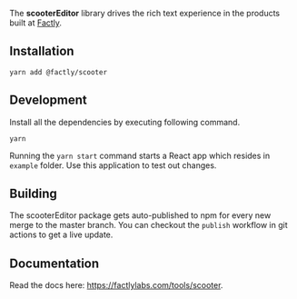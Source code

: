 The **scooterEditor** library drives the rich text experience in the products built at [Factly](https://www.factlylabs.com).

## Installation

```
yarn add @factly/scooter
```

## Development

Install all the dependencies by executing following command.

```
yarn
```

Running the `yarn start` command starts a React app which resides in `example` folder. Use this application to test out changes.

## Building

The scooterEditor package gets auto-published to npm for every new merge to the master branch. You can checkout the `publish` workflow in git actions to get a live update.

## Documentation

Read the docs here: https://factlylabs.com/tools/scooter.
